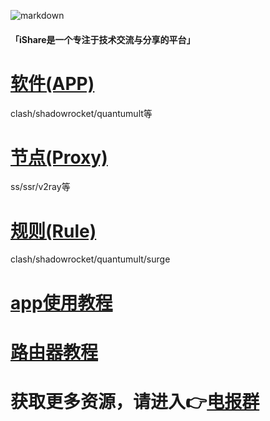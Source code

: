 ![markdown](https://github.com/ishareTG/Net/blob/master/iShare-logo.png?raw=true "markdown")

#### 「iShare是一个专注于技术交流与分享的平台」

# [软件(APP)](https://github.com/ishareTG/Net/tree/master/APP/)
clash/shadowrocket/quantumult等

# [节点(Proxy)](https://github.com/ishareTG/Net/tree/master/Proxy)
ss/ssr/v2ray等

# [规则(Rule)](https://github.com/ishareTG/Net/tree/master/Rule)
clash/shadowrocket/quantumult/surge

# [app使用教程](https://github.com/ishareTG/Net/tree/master/Book/)

# [路由器教程](https://github.com/hq450/fancyss/)

# 获取更多资源，请进入👉[电报群](https://t.me/Fly1024)


